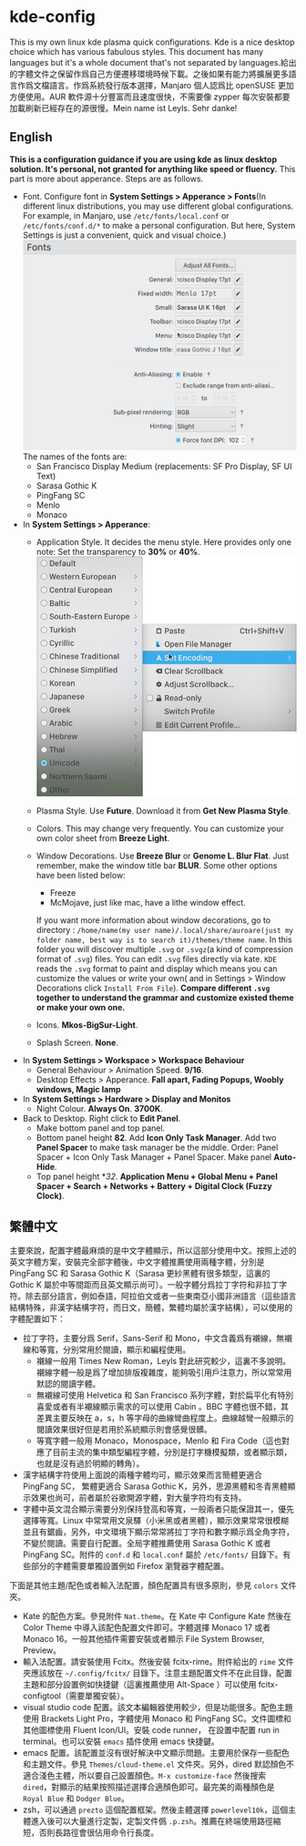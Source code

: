 # kde-config
This is my own linux kde plasma quick configurations. Kde is a nice desktop choice which has various fabulous styles. This document has many languages but it's a whole document that's not separated by languages.給出的字體文件之保留作爲自己方便遷移環境時候下載。之後如果有能力將擴展更多語言作爲文檔語言。作爲系統發行版本選擇，Manjaro 個人認爲比 openSUSE 更加方便使用。AUR 軟件源十分豐富而且速度很快，不需要像 zypper 每次安裝都要加載刷新已經存在的源很慢。Mein name ist Leyls. Sehr danke!

## English
**This is a configuration guidance if you are using kde as linux desktop solution. It's personal, not granted for anything like speed or fluency.** This part is more about apperance. Steps are as follows.
* Font. Configure font in **System Settings > Apperance > Fonts**(In different linux distributions, you may use different global configurations. For example, in Manjaro, use `/etc/fonts/local.conf` or `/etc/fonts/conf.d/*` to make a personal configuration. But here, System Settings is just a convenient, quick and visual choice.)
![](screenshots/fonts.png)
The names of the fonts are:
    * San Francisco Display Medium (replacements: SF Pro Display, SF UI Text)
    * Sarasa Gothic K
    * PingFang SC
    * Menlo
    * Monaco
* In **System Settings > Apperance**:
  * Application Style. It decides the menu style. Here provides only one note: Set the transparency to **30%** or **40%**.
![](screenshots/application.png)
  * Plasma Style. Use **Future**. Download it from **Get New Plasma Style**.
  * Colors. This may change very frequently. You can customize your own color sheet from **Breeze Light**.
  * Window Decorations. Use **Breeze Blur** or **Genome L. Blur Flat**. Just remember, make the window title bar **BLUR**. Some other options have been listed below:
      * Freeze
      * McMojave, just like mac, have a lithe window effect.
        
      If you want more information about window decorations, go to directory : `/home/name(my user name)/.local/share/auroare(just my folder name, best way is to search it)/themes/theme name`. In this folder you will discover multiple `.svg` or `.svgz`(a kind of compression format of `.svg`) files. You can edit `.svg` files directly via kate. `KDE` reads the `.svg` format to paint and display which means you can customize the values or write your own( and in Settings > Window Decorations click `Install From File`). **Compare different `.svg` together to understand the grammar and customize existed theme or make your own one.**
  * Icons. **Mkos-BigSur-Light**. 
  * Splash Screen. **None**.
* In **System Settings > Workspace > Workspace Behaviour**
  * General Behaviour > Animation Speed. **9/16**.
  * Desktop Effects > Apperance. **Fall apart, Fading Popups, Woobly windows, Magic lamp**
* In **System Settings > Hardware > Display and Monitos**
  * Night Colour. **Always On**. **3700K**.
* Back to Desktop. Right click to **Edit Panel**.
  * Make bottom panel and top panel.
  * Bottom panel height **82**. Add **Icon Only Task Manager**. Add two **Panel Spacer** to make task manager be the middle. Order: Panel Spacer + Icon Only Task Manager + Panel Spacer. Make panel **Auto-Hide**.
  * Top panel height **32*. **Application Menu + Global Menu + Panel Spacer + Search + Networks + Battery + Digital Clock (Fuzzy Clock)**. 

## 繁體中文
主要來說，配置字體最麻煩的是中文字體顯示，所以這部分使用中文。按照上述的英文字體方案，安裝完全部字體後，中文字體推薦使用兩種字體，分別是 PingFang SC 和 Sarasa Gothic K（Sarasa 更紗黑體有很多類型，這裏的 Gothic K 屬於中等間距而且英文顯示尚可）。一般字體分爲拉丁字符和非拉丁字符。除去部分語言，例如泰語，阿拉伯文或者一些東南亞小國非洲語言（這些語言結構特殊，非漢字結構字符，而日文，簡體，繁體均屬於漢字結構），可以使用的字體配置如下：
* 拉丁字符，主要分爲 Serif，Sans-Serif 和 Mono，中文含義爲有襯線，無襯線和等寬，分別常用於閱讀，顯示和編程使用。
   * 襯線一般用 Times New Roman，Leyls 對此研究較少，這裏不多說明。襯線字體一般是爲了增加排版複雜度，能夠吸引用戶注意力，所以常常用默認的閱讀字體。
   * 無襯線可使用 Helvetica 和 San Francisco 系列字體，對於扁平化有特別喜愛或者有半襯線顯示需求的可以使用 Cabin 。BBC 字體也很不錯，其差異主要反映在 a，s，h 等字母的曲線彎曲程度上。曲線越彎一般顯示的閱讀效果很好但是若用於系統顯示則會感覺很髒。
   * 等寬字體一般用 Monaco，Monospace，Menlo 和 Fira Code（這也對應了目前主流的集中類型編程字體，分別是打字機模擬類，或者顯示類，也就是沒有過於明顯的轉角）。
* 漢字結構字符使用上面說的兩種字體均可，顯示效果而言簡體更適合 PingFang SC， 繁體更適合 Sarasa Gothic K，另外，思源黑體和冬青黑體顯示效果也尚可，前者屬於谷歌開源字體，對大量字符均有支持。
* 字體中英文混合顯示需要分別保持登高和等寬，一般兩者只能保證其一，優先選擇等寬。Linux 中常常用文泉驛（小米黑或者黑體），顯示效果常常很模糊並且有鋸齒，另外，中文環境下顯示常常將拉丁字符和數字顯示爲全角字符，不變於閱讀。需要自行配置。全局字體推薦使用 Sarasa Gothic K 或者 PingFang SC。附件的 `conf.d` 和 `local.conf` 屬於 `/etc/fonts/` 目錄下。有些部分的字體需要單獨設置例如 Firefox 瀏覽器字體配置。
 
下面是其他主題/配色或者輸入法配置，顏色配置具有很多原則，參見 `colors` 文件夾。
* Kate 的配色方案。參見附件 `Nat.theme`。在 Kate 中 Configure Kate 然後在 Color Theme 中導入該配色配置文件即可。字體選擇 Monaco 17 或者 Monaco 16。一般其他插件需要安裝或者顯示 File System Browser, Preview。
* 輸入法配置。請安裝使用 Fcitx。然後安裝 fcitx-rime。附件給出的 `rime` 文件夾應該放在 `~/.config/fcitx/` 目錄下。注意主題配置文件不在此目錄，配置主題和部分設置例如快捷鍵（這裏推薦使用 Alt-Space ）可以使用 fcitx-configtool（需要單獨安裝）。
* visual studio code 配置。該文本編輯器使用較少，但是功能很多。配色主題使用 Brackets Light Pro，字體使用 Monaco 和 PingFang SC。文件圖標和其他圖標使用 Fluent Icon/UI。安裝 code runner， 在設置中配置 run in terminal。也可以安裝 `emacs` 插件使用 emacs 快捷鍵。
* emacs 配置。該配置並沒有很好解決中文顯示問題。主要用於保存一些配色和主題文件。參見 `Themes/cloud-theme.el` 文件夾。另外，dired 默認顏色不適合淺色主體，所以要自己設置顏色。`M-x customize-face` 然後搜索 `dired`，對顯示的結果按照描述選擇合適顏色即可。最完美的兩種顏色是 `Royal Blue` 和 `Dodger Blue`。
* zsh，可以通過 `prezto` 這個配置框架。然後主體選擇 `powerlevel10k`，這個主體進入後可以大量進行定製，定製文件僞 `.p.zsh`。推薦在終端使用路徑縮短，否則長路徑會很佔用命令行長度。
